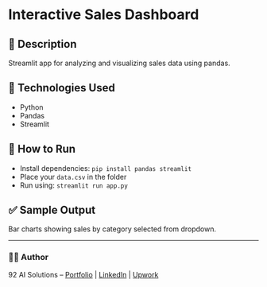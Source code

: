 # Interactive Sales Dashboard

## 📌 Description
Streamlit app for analyzing and visualizing sales data using pandas.

## 🧰 Technologies Used
- Python  
- Pandas  
- Streamlit  

## 🚀 How to Run
- Install dependencies: `pip install pandas streamlit`  
- Place your `data.csv` in the folder  
- Run using: `streamlit run app.py`

## ✅ Sample Output
Bar charts showing sales by category selected from dropdown.

---

### 👨‍💻 Author
92 AI Solutions – [Portfolio](#) | [LinkedIn](#) | [Upwork](#)

